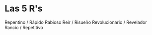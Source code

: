 <link rel="stylesheet" type="text/css" href="estilo.css" media="screen" />

 # Las 5 R's


Repentino / Rápido
Rabioso
Reir / Risueño
Revolucionario / Revelador
Rancio / Repetitivo
